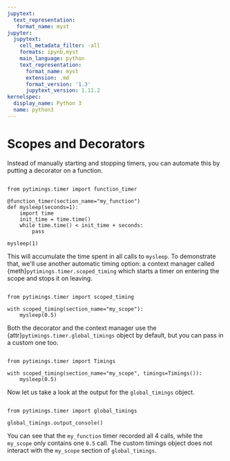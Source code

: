 ```yaml
---
jupytext:
  text_representation:
   format_name: myst
jupyter:
  jupytext:
    cell_metadata_filter: -all
    formats: ipynb,myst
    main_language: python
    text_representation:
      format_name: myst
      extension: .md
      format_version: '1.3'
      jupytext_version: 1.11.2
kernelspec:
  display_name: Python 3
  name: python3
---
```



Scopes and Decorators
=====================

Instead of manually starting and stopping timers, you can
automate this by putting a decorator on a function.

```{code-cell}

from pytimings.timer import function_timer

@function_timer(section_name="my_function")
def mysleep(seconds=1):
    import time
    init_time = time.time()
    while time.time() < init_time + seconds:
        pass

mysleep(1)
```

This will accumulate the time spent in all calls to `mysleep`.
To demonstrate that, we'll use another automatic timing option:
a context manager called {meth}`pytimings.timer.scoped_timing` which starts a timer
on entering the scope and stops it on leaving.

```{code-cell}

from pytimings.timer import scoped_timing

with scoped_timing(section_name="my_scope"):
    mysleep(0.5)
```

Both the decorator and the context manager use the {attr}`pytimings.timer.global_timings`
object by default, but you can pass in a custom one too.

```{code-cell}

from pytimings.timer import Timings

with scoped_timing(section_name="my_scope", timings=Timings()):
    mysleep(0.5)
```

Now let us take a look at the output for the `global_timings` object.

```{code-cell}

from pytimings.timer import global_timings

global_timings.output_console()
```

You can see that the `my_function` timer recorded all 4 calls,
while the `my_scope` only contains one `0.5` call.
The custom timings object does not interact with the `my_scope` section
of `global_timings`.
